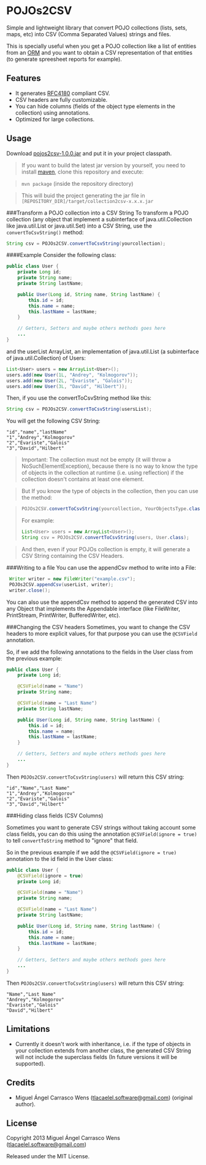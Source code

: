 POJOs2CSV
==============

Simple and lightweight library that convert POJO collections (lists, sets, maps, etc) into CSV (Comma Separated Values) strings and files.

This is specially useful when you get a POJO collection like a list of entities from an
[ORM](http://en.wikipedia.org/wiki/Object-relational_mapping) and you want to obtain
a CSV representation of that entities (to generate spreesheet reports for example).

Features
-------
* It generates [RFC4180](http://tools.ietf.org/html/rfc4180) compliant CSV.
* CSV headers are fully customizable.
* You can hide columns (fields of the object type elements in the collection) using annotations.
* Optimized for large collections.

Usage
-----
Download [pojos2csv-1.0.0.jar](https://github.com/miguelcarrasco/collection2csv/releases/download/1.0.0/pojos2csv-1.0.0.jar)
and put it in your project classpath.

> If you want to build the latest jar version by yourself, you need to install [maven](http://maven.apache.org/), 
clone this repository and execute:

> `mvn package` (inside the repository directory)

> This will buid the project generating the jar file in `[REPOSITORY_DIR]/target/collection2csv-x.x.x.jar`

###Transform a POJO collection into a CSV String
To transform a POJO collection (any object that implement a subinterface of java.util.Collection like java.util.List or
java.util.Set) into a CSV String, use the `convertToCsvString()` method:

```java
String csv = POJOs2CSV.convertToCsvString(yourcollection);
```

####Example
Consider the following class:

```java
public class User {
    private Long id;
    private String name;
    private String lastName;

    public User(Long id, String name, String lastName) {
        this.id = id;
        this.name = name;
        this.lastName = lastName;
    }

    // Getters, Setters and maybe others methods goes here
    ...
}
```
and the userList ArrayList, an implementation of java.util.List (a subinterface of java.util.Collection) of Users:
```java
List<User> users = new ArrayList<User>();
users.add(new User(1L, "Andrey", "Kolmogorov"));
users.add(new User(2L, "Évariste", "Galois"));
users.add(new User(3L, "David", "Hilbert"));
```

Then, if you use the convertToCsvString method like this:
```java
String csv = POJOs2CSV.convertToCsvString(usersList);
```
You will get the following CSV String:
```
"id","name","lastName"
"1","Andrey","Kolmogorov"
"2","Évariste","Galois"
"3","David","Hilbert"
```

> Important: The collection must not be empty (it will throw a NoSuchElementException), because there is no way 
to know the type of objects in the collection at runtime (i.e. using reflection) if the collection 
doesn't contains at least one element.

> But If you know the type of objects in the collection, then you can use the method: 

> ```java
> POJOs2CSV.convertToCsvString(yourcollection, YourObjectsType.class);
> ```
> For example:
> ```java
> List<User> users = new ArrayList<User>();
> String csv = POJOs2CSV.convertToCsvString(users, User.class);
> ```

> And then, even if your POJOs collection is empty, it will generate a CSV String containing the CSV Headers.

###Writing to a file
You can use the appendCsv method to write into a File:

```java
 Writer writer = new FileWriter("example.csv");
 POJOs2CSV.appendCsv(userList, writer);
 writer.close();
```
You can also use the appendCsv method to append the generated CSV into any Object that implements the Appendable interface
(like FileWriter, PrintStream, PrintWriter, BufferedWriter, etc).

###Changing the CSV headers
Sometimes, you want to change the CSV headers to more explicit values, for that purpose
you can use the `@CSVField` annotation.

So, if we add the following annotations to the fields in the User class from the previous example:

```java
public class User {
    private Long id;

    @CSVField(name = "Name")
    private String name;

    @CSVField(name = "Last Name")
    private String lastName;

    public User(Long id, String name, String lastName) {
        this.id = id;
        this.name = name;
        this.lastName = lastName;
    }

    // Getters, Setters and maybe others methods goes here
    ...
}
```
Then `POJOs2CSV.convertToCsvString(users)` will return this CSV string:

```
"id","Name","Last Name"
"1","Andrey","Kolmogorov"
"2","Évariste","Galois"
"3","David","Hilbert"
```

###Hiding class fields (CSV Columns)

Sometimes you want to generate CSV strings without taking account some class fields,
you can do this using the annotation `@CSVField(ignore = true)` to tell `convertToString` method to
"ignore" that field.

So in the previous example if we add the `@CSVField(ignore = true)` annotation to the id field
in the User class:

```java
public class User {
    @CSVField(ignore = true)
    private Long id;

    @CSVField(name = "Name")
    private String name;

    @CSVField(name = "Last Name")
    private String lastName;

    public User(Long id, String name, String lastName) {
        this.id = id;
        this.name = name;
        this.lastName = lastName;
    }

    // Getters, Setters and maybe others methods goes here
    ...
}
```
Then `POJOs2CSV.convertToCsvString(users)` will return this CSV string:
```
"Name","Last Name"
"Andrey","Kolmogorov"
"Évariste","Galois"
"David","Hilbert"
```

Limitations
-----------
* Currently it doesn't work with inheritance, i.e. if the type of objects in your collection extends from another
class, the generated CSV String will not include the superclass fields (In future versions it will be supported).

Credits
------
* Miguel Ángel Carrasco Wens (<tlacaelel.software@gmail.com>) (original author).

License
-------
Copyright 2013 Miguel Ángel Carrasco Wens (<tlacaelel.software@gmail.com>)

Released under the MIT License.
